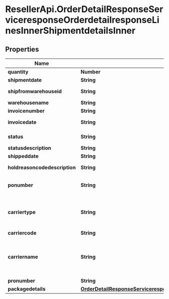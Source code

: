 # ResellerApi.OrderDetailResponseServiceresponseOrderdetailresponseLinesInnerShipmentdetailsInner

## Properties

Name | Type | Description | Notes
------------ | ------------- | ------------- | -------------
**quantity** | **Number** | quantity shipped | [optional] 
**shipmentdate** | **String** | date of shipment | [optional] 
**shipfromwarehouseid** | **String** | Warehouse product was shipped from | [optional] 
**warehousename** | **String** | name of the warehouse | [optional] 
**invoicenumber** | **String** | Invoice Number | [optional] 
**invoicedate** | **String** | date on the invoice generated | [optional] 
**status** | **String** | code for current Status of the order | [optional] 
**statusdescription** | **String** | Description of status | [optional] 
**shippeddate** | **String** | date of shipment | [optional] 
**holdreasoncodedescription** | **String** | Description of the code if the order is on hold | [optional] 
**ponumber** | **String** | Ingram PO Number to vendors for direct ship orders | [optional] 
**carriertype** | **String** | Helps to determine shipment type. for e.g. LTL is used for heavy shipment. SML is used for light shipment | [optional] 
**carriercode** | **String** |  | [optional] 
**carriername** | **String** | Name of the carrier. If carriername is LTL then the tracking info is in the \&quot;pronumber\&quot; data field | [optional] 
**pronumber** | **String** |  | [optional] 
**packagedetails** | [**OrderDetailResponseServiceresponseOrderdetailresponseLinesInnerShipmentdetailsInnerPackagedetails**](OrderDetailResponseServiceresponseOrderdetailresponseLinesInnerShipmentdetailsInnerPackagedetails.md) |  | [optional] 


